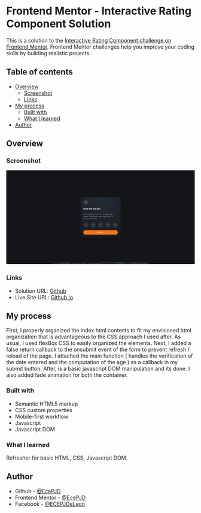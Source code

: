 # Frontend Mentor - Interactive Rating Component Solution

This is a solution to the [Interactive Rating Component challenge on Frontend Mentor](https://www.frontendmentor.io/challenges/interactive-rating-component-koxpeBUmI/). Frontend Mentor challenges help you improve your coding skills by building realistic projects.

## Table of contents

- [Overview](#overview)
  - [Screenshot](#screenshot)
  - [Links](#links)
- [My process](#my-process)
  - [Built with](#built-with)
  - [What I learned](#what-i-learned)
- [Author](#author)

## Overview

### Screenshot

![](./result.png)

### Links

- Solution URL: [Github](https://github.com/EcePJD/frontendMentor_interactiveRatingComponent)
- Live Site URL: [Github.io](https://ecepjd.github.io/frontendMentor_interactiveRatingComponent/)

## My process
FIrst, I properly organized the index.html contents to fit my envisioned html organization that is advantageous to the CSS approach I used after. As usual, I used flexBox CSS to easily organized the elements. Next, I added a false return callback to the onsubmit event of the form to prevent refresh / reload of the page. I attached the main function ( handles the verification of the date entered and the computation of the age ) as a callback in my submit button. After, is a basic javascript DOM manipulation and its done. I also added fade animation for both the container.

### Built with
- Semantic HTML5 markup
- CSS custom properties
- Mobile-first workflow
- Javascript
- Javascript DOM

### What I learned
Refresher for basic HTML, CSS, Javascript DOM.

## Author

- Github - [@EcePJD](https://github.com/EcePJD)
- Frontend Mentor - [@EcePJD](https://www.frontendmentor.io/profile/EcePJD)
- Facebook - [@ECEPJDeLeon](https://www.facebook.com/ECEPJDeLeon)